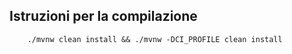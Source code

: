 ## Istruzioni per la compilazione
```
    ./mvnw clean install && ./mvnw -DCI_PROFILE clean install
```